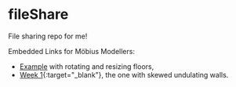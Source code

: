 # fileShare
File sharing repo for me!

Embedded Links for Möbius Modellers:
- [Example](https://mobius-08.design-automation.net/editor?file=https:%2F%2Fkichappa.github.io%2FfileShare%2Fw1_s3_u3_demo_law_curves_exp.mob&node=1&defaultViewer=cad) with rotating and resizing floors,
- [Week 1](https://mobius-08.design-automation.net/dashboard?file=https:%2F%2Fkichappa.github.io%2FfileShare%2FWeek1_Coding_Assignment.mob&node=1&defaultViewer=cad){:target="_blank"}, the one with skewed undulating walls. 
